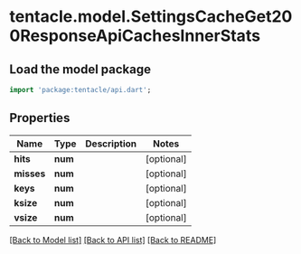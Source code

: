# tentacle.model.SettingsCacheGet200ResponseApiCachesInnerStats

## Load the model package
```dart
import 'package:tentacle/api.dart';
```

## Properties
Name | Type | Description | Notes
------------ | ------------- | ------------- | -------------
**hits** | **num** |  | [optional] 
**misses** | **num** |  | [optional] 
**keys** | **num** |  | [optional] 
**ksize** | **num** |  | [optional] 
**vsize** | **num** |  | [optional] 

[[Back to Model list]](../README.md#documentation-for-models) [[Back to API list]](../README.md#documentation-for-api-endpoints) [[Back to README]](../README.md)


